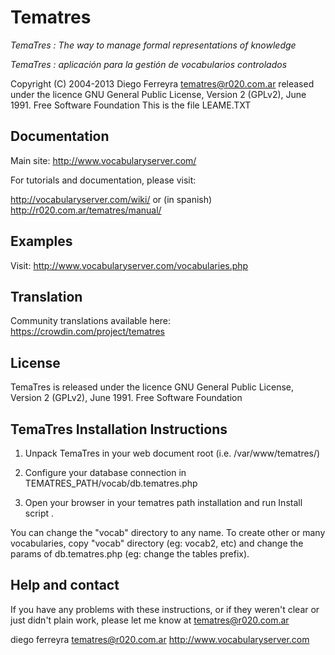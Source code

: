 # Tematres

*TemaTres : The way to manage formal representations of knowledge*

*TemaTres : aplicación para la gestión de vocabularios controlados*

Copyright (C) 2004-2013 Diego Ferreyra tematres@r020.com.ar
released under the licence GNU General Public License, Version 2 (GPLv2), June 1991. Free Software Foundation
This is the file LEAME.TXT


## Documentation
Main site: http://www.vocabularyserver.com/

For tutorials and documentation, please visit:

http://vocabularyserver.com/wiki/ or (in spanish) http://r020.com.ar/tematres/manual/


## Examples
Visit: http://www.vocabularyserver.com/vocabularies.php


## Translation
Community translations available here: https://crowdin.com/project/tematres


## License
TemaTres is released under the licence GNU General Public License, Version 2 (GPLv2), June 1991. Free Software Foundation


## TemaTres Installation Instructions

1. Unpack TemaTres in your web document root (i.e. /var/www/tematres/)

2. Configure your database connection in TEMATRES_PATH/vocab/db.tematres.php 

3. Open your browser in your tematres path installation and run Install script .

You can change the "vocab" directory to any name. To create other or many vocabularies,  copy "vocab" directory (eg: vocab2, etc) and change the params of db.tematres.php (eg: change the tables prefix).


## Help and contact

If you have any problems with these instructions, or if they weren't clear
or just didn't plain work, please let me know at tematres@r020.com.ar

diego ferreyra
tematres@r020.com.ar
http://www.vocabularyserver.com
